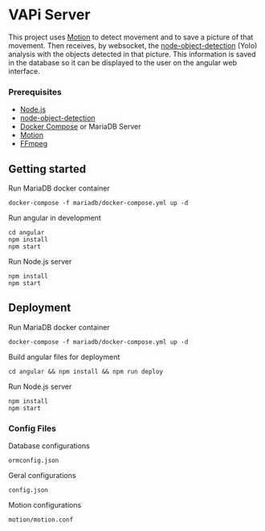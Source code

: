 # VAPi Server
This project uses [Motion](https://github.com/Motion-Project/motion) to detect movement and to save a picture of that movement.
Then receives, by websocket, the [node-object-detection](https://github.com/freakstatic/node-object-detection) (Yolo) analysis with the objects 
detected in that picture. This information is saved in the database so it can be displayed to the user on the angular web interface.
 

### Prerequisites
* [Node.js](https://nodejs.org/en/)
* [node-object-detection](https://github.com/freakstatic/node-object-detection)
* [Docker Compose](https://www.digitalocean.com/community/tutorials/how-to-install-docker-compose-on-ubuntu-16-04) or MariaDB Server
* [Motion](https://github.com/Motion-Project/motion)
* [FFmpeg](https://www.ffmpeg.org/)

  
## Getting started 
Run MariaDB docker container
```
docker-compose -f mariadb/docker-compose.yml up -d
```


Run angular in development
```
cd angular
npm install
npm start	
```
Run Node.js server
```
npm install
npm start
```
## Deployment
Run MariaDB docker container
```
docker-compose -f mariadb/docker-compose.yml up -d
```

Build angular files for deployment
```
cd angular && npm install && npm run deploy
```

Run Node.js server
```
npm install
npm start
```

### Config Files
Database configurations
```
ormconfig.json
```

Geral configurations
```
config.json
```

Motion configurations
```
motion/motion.conf
```